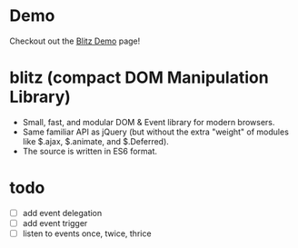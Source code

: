 # Demo
Checkout out the <a href="https://mum-never-proud.github.io/blitz/">Blitz Demo</a> page!

# blitz (compact DOM Manipulation Library)
<ul>
  <li>Small, fast, and modular DOM & Event library for modern browsers.</li>
  <li>Same familiar API as jQuery (but without the extra "weight" of modules like $.ajax, $.animate, and $.Deferred).</li>
  <li>The source is written in ES6 format.</li>
</ul>

# todo

- [ ] add event delegation
- [ ] add event trigger
- [ ] listen to events once, twice, thrice